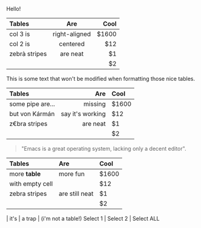 Hello!

|   Tables        | Are       | Cool  |
|:-------------|:-----------:|-----:|
 | col 3 is      | right-aligned | $1600 |  
 col 2 is      | centered|   $12  
| zebrà stripes | are neat      |    $1 |  
|||    $2 |  

This is some text that won't be modified when formatting those nice tables.

|   Tables        | Are       | Cool  |
|:-------------|------------:|:-----|
 | some pipe are...      | missing | $1600 |  
 but von Kármán     | say it's working|   $12  
| z€bra stripes | are neat      |    $1 |  
|||    $2 |  

>"Emacs is a great operating system, lacking only a decent editor".

|   Tables        | Are       | Cool  |
|:-------------|:-------------|:-----|
 | more **table**     |     more fun | $1600 |  
 with empty cell ||   $12  
| zebra stripes | are still neat      |    $1 |  
|||    $2 |

| it's | a trap | (i'm not a table!)
Select 1 | Select 2 | Select ALL
